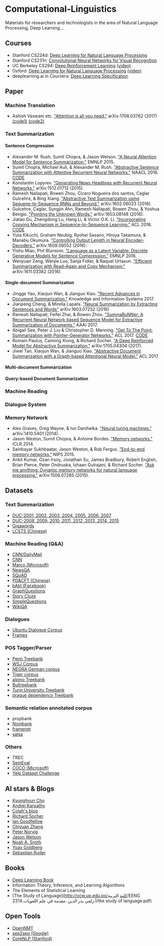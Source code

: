 # Computational-Linguistics
Materials for researchers and technologists in the area of Natural Language Processing, Deep Learning...


## Courses ##
* Stanford CS224d: [Deep Learning for Natural Language Processing](http://cs224d.stanford.edu/ "CS224d")
* Stanford CS231n: [Convolutional Neural Networks for Visual Recognition](http://cs231n.stanford.edu/ "CS231n") 
* UC Berkeley CS294: [Deep Reinforcement Learning](http://rll.berkeley.edu/deeprlcourse/ "CS294") [(video)](https://www.youtube.com/watch?v=8jQIKgTzQd4&list=PLkFD6_40KJIwTmSbCv9OVJB3YaO4sFwkX/ "CS294 video")
* Oxford: [Deep Learning for Natural Language Processing](http://www.cs.ox.ac.uk/teaching/courses/2016-2017/dl/) [(video)](https://www.youtube.com/watch?v=RP3tZFcC2e8&list=PL613dYIGMXoZBtZhbyiBqb0QtgK6oJbpm)
* deeplearning.ai in Coursera: [Deep Learning Specification](https://www.coursera.org/learn/neural-networks-deep-learning/lecture/)
## Paper ##
### Machine Translation ###
* Ashish Vaswani etc. ["Attention is all you need."](https://arxiv.org/pdf/1706.03762.pdf) arXiv:1706.03762 (2017) [(code1)](https://github.com/tensorflow/tensor2tensor) [(code2)](https://github.com/Kyubyong/transformer) 
### Text Summarization ###
#### Sentence Compression ####
* Alexander M. Rush, Sumit Chopra, & Jason Wetson. ["A Neural Attention Model for Sentence Summarization."](https://arxiv.org/pdf/1509.00685.pdf) EMNLP 2015.
* Sumit Chopra, Michael Auli, & Alexander M. Rush. ["Abstractive Sentence Summarization with Attentive Recurrent Neural Networks."](http://nlp.seas.harvard.edu/papers/naacl16_summary.pdf) NAACL 2016. [CODE](http://github.com/facebook/namas)
* Konstantin Lopyrev. ["Generating News Headlines with Recurrent Neural Networks."](https://nlp.stanford.edu/courses/cs224n/2015/reports/1.pdf) arXiv:1512.01712 (2015).
* Ramesh Nallapati, Bowen Zhou, Cicero Nogueira dos santos, Caglar Gulcehre, & Bing Xiang. ["Abstractive Text Summarization using Sequene-to-Sequence RNNs and Beyond."](https://arxiv.org/pdf/1602.06023.pdf) arXiv:1602.06023 (2016).
* Gulcehre, Caglar, Sungjin Ahn, Ramesh Nallapati, Bowen Zhou, & Yoshua Bengio. ["Pointing the Unknown Words."](https://arxiv.org/pdf/1603.08148.pdf) arXiv:1603.08148 (2016).
* Jiatao Gu, Zhengdong Lu, Hang Li, & Victor O.K. Li. ["Incorporating Copying Mechanism in Sequence-to-Sequence Learning."](https://arxiv.org/pdf/1603.06393.pdf) ACL 2016. [CODE](https://github.com/MultiPath/CopyNet)
* Yuta Kikuchi, Graham Neubig, Ryohei Sasano, Hiroya Takamura, & Manabu Okumura. ["Controlling Output Length in Neural Encoder-Decoders."](https://arxiv.org/pdf/1609.09552.pdf) arXiv:1609.09552 (2016).
* Yishu Miao, Phil Blunsom. ["Language as a Latent Variable: Discrete Generative Models for Sentence Compression."](https://arxiv.org/pdf/1609.07317.pdf) EMNLP 2016.
* Wenyuan Zeng, Wenjie Luo, Sanja Fidler, & Raquel Urtasun. ["Efficient Summarization with Read-Again and Copy Mechanism."](https://openreview.net/pdf?id=HJPmdP9le) arXiv:1611.03382 (2016).
#### Single-document Summarization ####
* Jingge Yao, Xiaojun Wan, & Jianguo Xiao. ["Recent Advances in Document Summarization."](http://www.icst.pku.edu.cn/lcwm/wanxj/files/summ_survey_draft.pdf) Knowledge and Information Systems 2017.
* Jianpeng Cheng, & Mirella Lapata. ["Neural Summarization by Extracting Sentences and Words"](https://arxiv.org/pdf/1603.07252.pdf) arXiv:1603.07252 (2016)
* Ramesh Nallapati, Feifei Zhai, & Bowen Zhou. ["SummaRuNNer: A Recurrent Neural Network based Sequence Model for Extractive Summarization of Documents."](https://arxiv.org/pdf/1611.04230.pdf) AAAI 2017.
* Abigail See, Peter J. Liu & Christopher D. Manning. ["Get To The Point: Summarization with Pointer-Generator Networks."](https://nlp.stanford.edu/pubs/see2017get.pdf) ACL 2017. [CODE](https://github.com/abisee/pointer-generator)
* Romain Paulus, Caiming Xiong, & Richard Socher. ["A Deep Reinforced Model for Abstractive Summarization."](https://arxiv.org/pdf/1705.04304.pdf) arXiv:1705.04304 (2017).
* Jiwei Tan, Xiaojun Wan, & Jianguo Xiao. ["Abstractive Document Summarization with a Graph-based Attentional Neural Model."](http://aclweb.org/anthology/P/P17/P17-1108.pdf) ACL 2017.
#### Multi-document Summarization ####
#### Query-based Document Summarization ####
### Machine Reading ###
### Dialogue System ###
### Memory Network ###
* Alex Graves, Greg Wayne, & Ivo Danihelka. ["Neural turing machines."](https://arxiv.org/pdf/1410.5401.pdf) arXiv:1410.5401 (2014).
* Jason Weston, Sumit Chopra, & Antoine Bordes. ["Memory networks."](https://arxiv.org/pdf/1410.3916.pdf) ICLR 2014.
* Sainbayar Sukhbaatar, Jason Weston, & Rob Fergus. ["End-to-end memory networks."](https://arxiv.org/pdf/1503.08895.pdf) NIPS 2015.
* Ankit Kumar, Ozan Irsoy, Jonathan Su, James Bradbury, Robert English, Brian Pierce, Peter Ondruska, Ishaan Gulrajani, & Richard Socher. ["Ask me anything: Dynamic memory networks for natural language processing."](https://arxiv.org/pdf/1506.07285.pdf) arXiv:1506.07285 (2015).
## Datasets ##
### Text Summarization ###
* [DUC-2001, 2002, 2003, 2004, 2005, 2006, 2007](http://www-nlpir.nist.gov/projects/duc/data.html)
* [DUC-2008, 2009, 2010, 2011, 2012, 2013, 2014, 2015](http://tac.nist.gov/data/)
* [Gigawords](https://catalog.ldc.upenn.edu/LDC2012T21)
* [LCSTS (Chinese)](http://icrc.hitsz.edu.cn/Article/show/139.html)
### Machine Reading (Q&A) ###
* [CNN/DailyMail](http://cs.nyu.edu/~kcho/DMQA/)
* [CNN](http://datasets.maluuba.com/NewsQA)
* [Marco (Microsoft)](http://www.msmarco.org/)
* [NewsQA](https://github.com/Maluuba/newsqa)
* [SQuAD](https://www.aclweb.org/anthology/D16-1264)
* [PD&CFT (Chinese)](http://www.hfl-tek.com/chinese-rc/)
* [bAbI (Facebook)](https://research.fb.com/downloads/babi/)
* [GraphQuestions](https://github.com/ysu1989/GraphQuestions)
* [Story Cloze](http://cs.rochester.edu/nlp/rocstories/)
* [SimpleQuestions](http://suo.im/2eiX0O)
* [WikiQA](http://suo.im/3aJVyp)
### Dialogues ###
* [Ubuntu Dialogue Corpus](http://suo.im/2pbKCC)
* [Frames](http://datasets.maluuba.com/Frames)
### POS Tagger/Parser ###
* [Penn Treebank](http://www.cis.upenn.edu/~treebank/home.html)
* [WSJ Corpus](https://catalog.ldc.upenn.edu/LDC2000T43)
* [NEGRA German corpus](http://www.coli.uni-saarland.de/projects/sfb378/negra-corpus/)
* [Tiger corpus](http://www.ims.uni-stuttgart.de/projekte/TIGER/TIGERCorpus/)
* [alpino Treebank](http://odur.let.rug.nl/~vannoord/trees/)
* [Bultreebank](http://www.bultreebank.org/)
* [Turin University Treebank](http://www.di.unito.it/~tutreeb/)
* [prague dependency Treebank](http://ufal.mff.cuni.cz/pdt2.0/)
### Semantic relation annotated corpus ###
* propbank 
* [Nombank](http://nlp.cs.nyu.edu/meyers/NomBank.html)
* [framenet](http://framenet.icsi.berkeley.edu/)
* [salsa](http://www.coli.uni-saarland.de/projects/salsa/page.php?id=index)
### Others ###
* TREC
* [SemEval](http://alt.qcri.org/semeval2017/index.php?id=tasks)
* [COCO (Microsoft)](http://mscoco.org/)
* [Yelp Dataset Challenge](https://www.yelp.com/dataset_challenge)

## AI stars & Blogs ##
* [Kyunghyun Cho](http://www.kyunghyuncho.me/home)
* [Andrej Karpathy](http://karpathy.github.io/)
* [Colah's blog](http://colah.github.io/posts/2015-08-Understanding-LSTMs/)
* [Richard Socher](http://www.socher.org/)
* [Ian Goodfellow](http://www.iangoodfellow.com/)
* [Chiyuan Zhang](http://pluskid.org/)
* [Peter Norvig](http://norvig.com/)
* [Jason Wetson](http://www.thespermwhale.com/jaseweston/)
* [Noah A. Smith](http://homes.cs.washington.edu/~nasmith/)
* [Yoav Goldberg](https://www.cs.bgu.ac.il/~yoavg/uni/)
* [Sebastian Ruder](http://ruder.io/#open)
## Books ##
* [Deep Learning Book](http://www.deeplearningbook.org/)
* Information Theory, Inference, and Learning Algorithms
* The Elements of Statistical Learning
* [The Study of Language](http://ocw.up.edu.ps/كلية التربية/EENG 2314.أ.زلفي بدر الدين .مقدمة في علم اللغويات/the study of language.pdf)
## Open Tools ##
* [OpenNMT](http://opennmt.net/Models/ "OpenNMT")
* [seq2seq (Google)](https://google.github.io/seq2seq/ "seq2seq")
* [CoreNLP (Stanford)](https://stanfordnlp.github.io/CoreNLP/ "CoreNLP")
